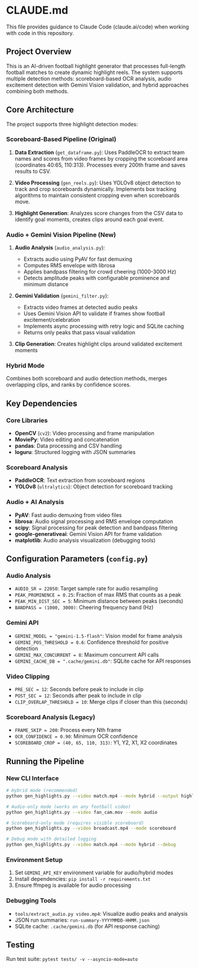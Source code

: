 # CLAUDE.md

This file provides guidance to Claude Code (claude.ai/code) when working with code in this repository.

## Project Overview
This is an AI-driven football highlight generator that processes full-length football matches to create dynamic highlight reels. The system supports multiple detection methods: scoreboard-based OCR analysis, audio excitement detection with Gemini Vision validation, and hybrid approaches combining both methods.

## Core Architecture
The project supports three highlight detection modes:

### Scoreboard-Based Pipeline (Original)
1. **Data Extraction** (`get_dataframe.py`): Uses PaddleOCR to extract team names and scores from video frames by cropping the scoreboard area (coordinates 40:65, 110:313). Processes every 200th frame and saves results to CSV.

2. **Video Processing** (`gen_reels.py`): Uses YOLOv8 object detection to track and crop scoreboards dynamically. Implements box tracking algorithms to maintain consistent cropping even when scoreboards move.

3. **Highlight Generation**: Analyzes score changes from the CSV data to identify goal moments, creates clips around each goal event.

### Audio + Gemini Vision Pipeline (New)
1. **Audio Analysis** (`audio_analysis.py`): 
   - Extracts audio using PyAV for fast demuxing
   - Computes RMS envelope with librosa 
   - Applies bandpass filtering for crowd cheering (1000-3000 Hz)
   - Detects amplitude peaks with configurable prominence and minimum distance

2. **Gemini Validation** (`gemini_filter.py`):
   - Extracts video frames at detected audio peaks
   - Uses Gemini Vision API to validate if frames show football excitement/celebration
   - Implements async processing with retry logic and SQLite caching
   - Returns only peaks that pass visual validation

3. **Clip Generation**: Creates highlight clips around validated excitement moments

### Hybrid Mode
Combines both scoreboard and audio detection methods, merges overlapping clips, and ranks by confidence scores.

## Key Dependencies

### Core Libraries
- **OpenCV** (`cv2`): Video processing and frame manipulation
- **MoviePy**: Video editing and concatenation
- **pandas**: Data processing and CSV handling
- **loguru**: Structured logging with JSON summaries

### Scoreboard Analysis
- **PaddleOCR**: Text extraction from scoreboard regions
- **YOLOv8** (`ultralytics`): Object detection for scoreboard tracking

### Audio + AI Analysis
- **PyAV**: Fast audio demuxing from video files
- **librosa**: Audio signal processing and RMS envelope computation
- **scipy**: Signal processing for peak detection and bandpass filtering
- **google-generativeai**: Gemini Vision API for frame validation
- **matplotlib**: Audio analysis visualization (debugging tools)

## Configuration Parameters (`config.py`)

### Audio Analysis
- `AUDIO_SR = 22050`: Target sample rate for audio resampling
- `PEAK_PROMINENCE = 0.25`: Fraction of max RMS that counts as a peak
- `PEAK_MIN_DIST_SEC = 5`: Minimum distance between peaks (seconds)
- `BANDPASS = (1000, 3000)`: Cheering frequency band (Hz)

### Gemini API
- `GEMINI_MODEL = "gemini-1.5-flash"`: Vision model for frame analysis
- `GEMINI_POS_THRESHOLD = 0.6`: Confidence threshold for positive detection
- `GEMINI_MAX_CONCURRENT = 8`: Maximum concurrent API calls
- `GEMINI_CACHE_DB = ".cache/gemini.db"`: SQLite cache for API responses

### Video Clipping
- `PRE_SEC = 12`: Seconds before peak to include in clip
- `POST_SEC = 12`: Seconds after peak to include in clip
- `CLIP_OVERLAP_THRESHOLD = 10`: Merge clips if closer than this (seconds)

### Scoreboard Analysis (Legacy)
- `FRAME_SKIP = 200`: Process every Nth frame
- `OCR_CONFIDENCE = 0.90`: Minimum OCR confidence
- `SCOREBOARD_CROP = (40, 65, 110, 313)`: Y1, Y2, X1, X2 coordinates

## Running the Pipeline

### New CLI Interface
```bash
# Hybrid mode (recommended)
python gen_highlights.py --video match.mp4 --mode hybrid --output highlights.mp4

# Audio-only mode (works on any football video)
python gen_highlights.py --video fan_cam.mov --mode audio

# Scoreboard-only mode (requires visible scoreboard)
python gen_highlights.py --video broadcast.mp4 --mode scoreboard

# Debug mode with detailed logging
python gen_highlights.py --video match.mp4 --mode hybrid --debug
```

### Environment Setup
1. Set `GEMINI_API_KEY` environment variable for audio/hybrid modes
2. Install dependencies: `pip install -r requirements.txt`
3. Ensure ffmpeg is available for audio processing

### Debugging Tools
- `tools/extract_audio.py video.mp4`: Visualize audio peaks and analysis
- JSON run summaries: `run-summary-YYYYMMDD-HHMM.json`
- SQLite cache: `.cache/gemini.db` (for API response caching)

## Testing
Run test suite: `pytest tests/ -v --asyncio-mode=auto`